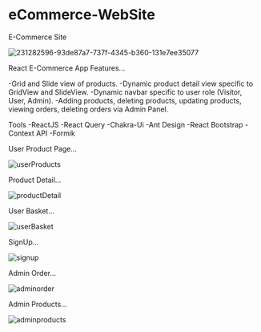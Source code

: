 # eCommerce-WebSite
E-Commerce Site


![231282596-93de87a7-737f-4345-b360-131e7ee35077](https://github.com/Aliozzaim/eCommerce-WebSite/assets/125793435/0215d7e4-5532-4c0d-8adc-5c0b55a2679c)


React E-Commerce App Features...

-Grid and Slide view of products.
-Dynamic product detail view specific to GridView and SlideView.
-Dynamic navbar specific to user role (Visitor, User, Admin).
-Adding products, deleting products, updating products, viewing orders, deleting orders via Admin Panel.



Tools
-ReactJS
-React Query
-Chakra-Ui
-Ant Design
-React Bootstrap
-Context API
-Formik

User Product Page...


![userProducts](https://github.com/Aliozzaim/eCommerce-WebSite/assets/125793435/e6c2f736-3553-4d5d-b9f7-bc00678ac78a)

Product Detail...

![productDetail](https://github.com/Aliozzaim/eCommerce-WebSite/assets/125793435/e4f81f9f-22ee-466a-9dc6-c3c948cfdc54)



User Basket...

![userBasket](https://github.com/Aliozzaim/eCommerce-WebSite/assets/125793435/59420418-4804-42f1-ab0d-ed903e3ca461)

SignUp...

![signup](https://github.com/Aliozzaim/eCommerce-WebSite/assets/125793435/d1f022b3-ff7c-4edf-85e5-396095f6a3b2)


Admin Order...

![adminorder](https://github.com/Aliozzaim/eCommerce-WebSite/assets/125793435/54f2a6a4-aa24-46bb-bbdc-94da15b99b22)

Admin Products...

![adminproducts](https://github.com/Aliozzaim/eCommerce-WebSite/assets/125793435/3982ee79-47c2-4159-bb49-a2b32af7230a)







